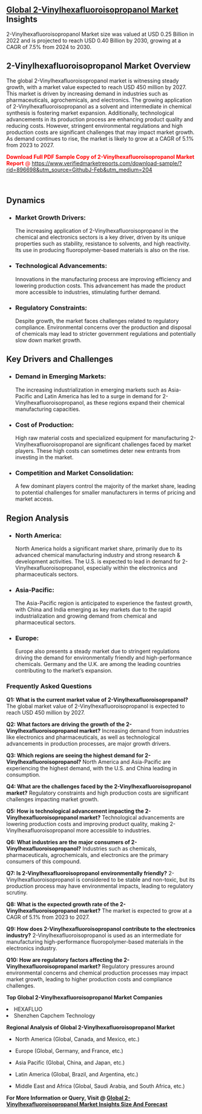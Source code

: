 <h2><a href="https://www.verifiedmarketreports.com/download-sample/?rid=896698&amp;utm_source=GithubJ&amp;utm_medium=204" target="_blank">Global 2-Vinylhexafluoroisopropanol Market</a> Insights</h2><p>2-Vinylhexafluoroisopropanol Market size was valued at USD 0.25 Billion in 2022 and is projected to reach USD 0.40 Billion by 2030, growing at a CAGR of 7.5% from 2024 to 2030.</p><p> <h2>2-Vinylhexafluoroisopropanol Market Overview</h2> <p>The global 2-Vinylhexafluoroisopropanol market is witnessing steady growth, with a market value expected to reach USD 450 million by 2027. This market is driven by increasing demand in industries such as pharmaceuticals, agrochemicals, and electronics. The growing application of 2-Vinylhexafluoroisopropanol as a solvent and intermediate in chemical synthesis is fostering market expansion. Additionally, technological advancements in its production process are enhancing product quality and reducing costs. However, stringent environmental regulations and high production costs are significant challenges that may impact market growth. As demand continues to rise, the market is likely to grow at a CAGR of 5.1% from 2023 to 2027. <br><p><span class=""><span style="color: #ff0000;"><strong>Download Full PDF Sample Copy of 2-Vinylhexafluoroisopropanol Market Report</strong> @ </span><a href="https://www.verifiedmarketreports.com/download-sample/?rid=896698&amp;utm_source=GithubJ-Feb&amp;utm_medium=204" target="_blank">https://www.verifiedmarketreports.com/download-sample/?rid=896698&amp;utm_source=GithubJ-Feb&amp;utm_medium=204</a></span></p></br> <h2>Dynamics</h2> <ul> <li><h3>Market Growth Drivers:</h3> The increasing application of 2-Vinylhexafluoroisopropanol in the chemical and electronics sectors is a key driver, driven by its unique properties such as stability, resistance to solvents, and high reactivity. Its use in producing fluoropolymer-based materials is also on the rise.</li> <li><h3>Technological Advancements:</h3> Innovations in the manufacturing process are improving efficiency and lowering production costs. This advancement has made the product more accessible to industries, stimulating further demand.</li> <li><h3>Regulatory Constraints:</h3> Despite growth, the market faces challenges related to regulatory compliance. Environmental concerns over the production and disposal of chemicals may lead to stricter government regulations and potentially slow down market growth.</li> </ul> <h2>Key Drivers and Challenges</h2> <ul> <li><h3>Demand in Emerging Markets:</h3> The increasing industrialization in emerging markets such as Asia-Pacific and Latin America has led to a surge in demand for 2-Vinylhexafluoroisopropanol, as these regions expand their chemical manufacturing capacities.</li> <li><h3>Cost of Production:</h3> High raw material costs and specialized equipment for manufacturing 2-Vinylhexafluoroisopropanol are significant challenges faced by market players. These high costs can sometimes deter new entrants from investing in the market.</li> <li><h3>Competition and Market Consolidation:</h3> A few dominant players control the majority of the market share, leading to potential challenges for smaller manufacturers in terms of pricing and market access.</li> </ul> <h2>Region Analysis</h2> <ul> <li><h3>North America:</h3> North America holds a significant market share, primarily due to its advanced chemical manufacturing industry and strong research & development activities. The U.S. is expected to lead in demand for 2-Vinylhexafluoroisopropanol, especially within the electronics and pharmaceuticals sectors.</li> <li><h3>Asia-Pacific:</h3> The Asia-Pacific region is anticipated to experience the fastest growth, with China and India emerging as key markets due to the rapid industrialization and growing demand from chemical and pharmaceutical sectors.</li> <li><h3>Europe:</h3> Europe also presents a steady market due to stringent regulations driving the demand for environmentally friendly and high-performance chemicals. Germany and the U.K. are among the leading countries contributing to the market’s expansion.</li> </ul> <h3>Frequently Asked Questions</h3> <p><b>Q1: What is the current market value of 2-Vinylhexafluoroisopropanol?</b> The global market value of 2-Vinylhexafluoroisopropanol is expected to reach USD 450 million by 2027.</p> <p><b>Q2: What factors are driving the growth of the 2-Vinylhexafluoroisopropanol market?</b> Increasing demand from industries like electronics and pharmaceuticals, as well as technological advancements in production processes, are major growth drivers.</p> <p><b>Q3: Which regions are seeing the highest demand for 2-Vinylhexafluoroisopropanol?</b> North America and Asia-Pacific are experiencing the highest demand, with the U.S. and China leading in consumption.</p> <p><b>Q4: What are the challenges faced by the 2-Vinylhexafluoroisopropanol market?</b> Regulatory constraints and high production costs are significant challenges impacting market growth.</p> <p><b>Q5: How is technological advancement impacting the 2-Vinylhexafluoroisopropanol market?</b> Technological advancements are lowering production costs and improving product quality, making 2-Vinylhexafluoroisopropanol more accessible to industries.</p> <p><b>Q6: What industries are the major consumers of 2-Vinylhexafluoroisopropanol?</b> Industries such as chemicals, pharmaceuticals, agrochemicals, and electronics are the primary consumers of this compound.</p> <p><b>Q7: Is 2-Vinylhexafluoroisopropanol environmentally friendly?</b> 2-Vinylhexafluoroisopropanol is considered to be stable and non-toxic, but its production process may have environmental impacts, leading to regulatory scrutiny.</p> <p><b>Q8: What is the expected growth rate of the 2-Vinylhexafluoroisopropanol market?</b> The market is expected to grow at a CAGR of 5.1% from 2023 to 2027.</p> <p><b>Q9: How does 2-Vinylhexafluoroisopropanol contribute to the electronics industry?</b> 2-Vinylhexafluoroisopropanol is used as an intermediate for manufacturing high-performance fluoropolymer-based materials in the electronics industry.</p> <p><b>Q10: How are regulatory factors affecting the 2-Vinylhexafluoroisopropanol market?</b> Regulatory pressures around environmental concerns and chemical production processes may impact market growth, leading to higher production costs and compliance challenges.</p> </p><p><strong>Top Global 2-Vinylhexafluoroisopropanol Market Companies</strong></p><div data-test-id=""><p><li>HEXAFLUO</li><li> Shenzhen Capchem Technology</li></p><div><strong>Regional Analysis of&nbsp;Global 2-Vinylhexafluoroisopropanol Market</strong></div><ul><li dir="ltr"><p dir="ltr">North America&nbsp;(Global, Canada, and Mexico, etc.)</p></li><li dir="ltr"><p dir="ltr">Europe (Global, Germany, and France, etc.)</p></li><li dir="ltr"><p dir="ltr">Asia Pacific&nbsp;(Global, China, and Japan, etc.)</p></li><li dir="ltr"><p dir="ltr">Latin America&nbsp;(Global, Brazil, and Argentina, etc.)</p></li><li dir="ltr">Middle East and Africa&nbsp;(Global, Saudi Arabia, and South Africa, etc.)</li></ul><p><strong>For More Information or Query, Visit @&nbsp;</strong><strong><a href="https://www.verifiedmarketreports.com/product/2-vinylhexafluoroisopropanol-market/?utm_source=GithubJ&amp;utm_medium=204" target="_blank">Global 2-Vinylhexafluoroisopropanol Market Insights Size And Forecast</a></strong></p></div>
